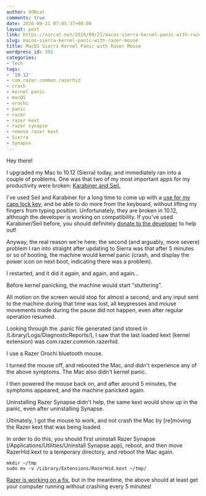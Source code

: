 ```yaml
---
author: XORcat
comments: true
date: 2016-09-21 07:05:37+00:00
layout: post
link: https://xorcat.net/2016/09/21/macos-sierra-kernel-panic-with-razer-mouse/
slug: macos-sierra-kernel-panic-with-razer-mouse
title: MacOS Sierra Kernel Panic with Razer Mouse
wordpress_id: 392
categories:
- Tech
tags:
- '10.12'
- com.razer.common.razerhid
- crash
- kernel panic
- macOS
- orochi
- panic
- razer
- razer kext
- razer synapse
- remove razer kext
- Sierra
- Synapse
---
```


Hey there!

I upgraded my Mac to 10.12 (Sierra) today, and immediately ran into a couple of problems. One was that two of my most important apps for my productivity were broken: [Karabiner and Seil.](https://pqrs.org/index.html.en)

I've used Seil and Karabiner for a long time to come up with a [use for my caps lock key](http://brettterpstra.com/2012/12/08/a-useful-caps-lock-key/), and be able to do more from the keyboard, without lifting my fingers from typing position. Unfortunately, they are broken in 10.12, although the developer is working on compatibility. If you've used Karabiner/Seil before, you should definitely [donate to the developer](https://pqrs.org/osx/karabiner/donation.html.en) to help out!

Anyway, the real reason we're here: the second (and arguably, more severe) problem I ran into straight after updating to Sierra was that after 5 minutes or so of booting, the machine would kernel panic (crash, and display the power icon on next boot, indicating there was a problem).

I restarted, and it did it again, and again, and again...

Before kernel panicking, the machine would start "stuttering".

All motion on the screen would stop for almost a second, and any input sent to the machine during that time was lost, all keypresses and mouse movements made during the pause did not happen, even after regular operation resumed.

Looking through the .panic file generated (and stored in /Library/Logs/DiagnosticReports/), I saw that the last loaded kext (kernel extension) was com.razer.common.razerhid.

I use a Razer Orochi bluetooth mouse.

I turned the mouse off, and rebooted the Mac, and didn't experience any of the above symptoms. The Mac also didn't kernel panic.

I then powered the mouse back on, and after around 5 minutes, the symptoms appeared, and the machine panicked again.

Uninstalling Razer Synapse didn't help, the same kext would show up in the panic, even after uninstalling Synapse.

Ultimately, I got the mouse to work, and not crash the Mac by [re]moving the Razer kext that was being loaded.

In order to do this, you should first uninstall Razer Synapse (/Applications/Utilities/Uninstall Synapse.app), reboot, and then move RazerHid.kext to a temporary directory, and reboot the Mac again.

    
    mkdir ~/tmp
    sudo mv -v /Library/Extensions/RazerHid.kext ~/tmp/


[Razer is working on a fix](https://twitter.com/RazerSupport/status/778471041605644292), but in the meantime, the above should at least get your computer running without crashing every 5 minutes!
